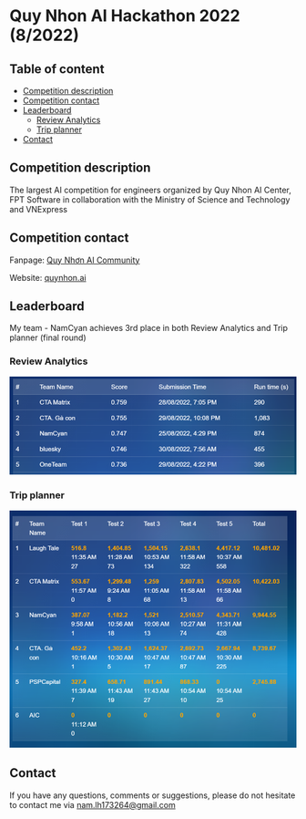 # Quy Nhon AI Hackathon 2022 (8/2022)

## Table of content
- [Competition description](#competition-description)
- [Competition contact](#competition-contact)
- [Leaderboard](#leaderboard)
  - [Review Analytics](#review-analytics)
  - [Trip planner](#trip-planner)
- [Contact](#contact)

## Competition description
The largest AI competition for engineers organized by Quy Nhon AI Center, FPT Software in collaboration with the Ministry of Science and Technology and VNExpress

## Competition contact
Fanpage: [Quy Nhơn AI Community](https://www.facebook.com/QNAICommunity)

Website: [quynhon.ai](https://hackathon.quynhon.ai/hackathon-2022/home)

## Leaderboard
My team - NamCyan achieves 3rd place in both Review Analytics and Trip planner (final round)

### Review Analytics
<p align="center">
  <img src="./asset/reviewanalytics_leaderboard.png">
</p>

### Trip planner
<p align="center">
  <img src="./asset/tripplanner_leaderboard.png">
</p>

## Contact
If you have any questions, comments or suggestions, please do not hesitate to contact me via nam.lh173264@gmail.com
